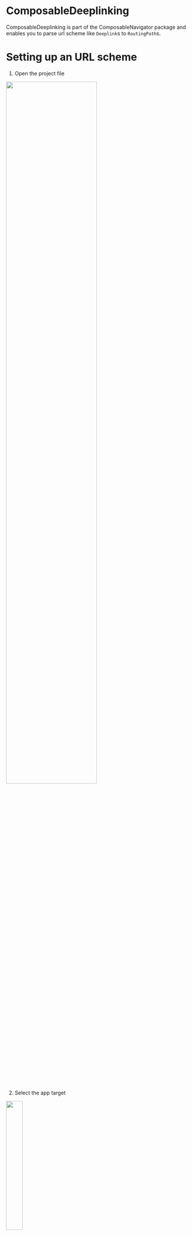 # ComposableDeeplinking
ComposableDeeplinking is part of the ComposableNavigator package and enables you to parse url scheme like `Deeplink`s to `RoutingPath`s. 

# Setting up an URL scheme
1. Open the project file<br/>
<img src="./Resources/Deeplinking/project.png" width="70%"/>

2. Select the app target<br/>
<img src="./Resources/Deeplinking/appTarget.png" width="30%"/>

3. Select the info tab<br/>
<img src="./Resources/Deeplinking/infoTab.png" width="10%"/>

4. Add the url scheme<br/>
<img src="./Resources/Deeplinking/urlscheme.png" width="70%"/>

# AppDelegate / SceneDelegate app life cycle
If your app is using the pre-iOS14 AppDelegate/SceneDelegate life cycle, you will need to override [`scene(_ scene:, willConnectTo session:, options connectionOptions:)`](https://developer.apple.com/documentation/uikit/uiscenedelegate/3197914-scene) and [`scene(_ scene:, openURLContexts contexts:)`](https://developer.apple.com/documentation/uikit/uiscenedelegate/3238059-scene) in order to get url scheme based `Deeplink`s to work.

```swift
class SceneDelegate: UIResponder, UIWindowSceneDelegate {
  private var deeplinkHandler: DeeplinkHandler?

  func scene(
    _ scene: UIScene,
    willConnectTo session: UISceneSession,
    options connectionOptions: UIScene.ConnectionOptions
  ) { 
    // setup your app here
    // ...
    
    self.deeplinkHandler = DeeplinkHandler(
      navigator: navigator,
      parser: .exampleApp
    )

    // If the app performs a cold start from a url scheme deeplink, call openURLContexts to make sure the path is correctly updated
    self.scene(
        scene,
        openURLContexts: connectionOptions.urlContexts
    )
  }

  func scene(
    _ scene: UIScene,
    openURLContexts contexts: Set<UIOpenURLContext>
  ) {
    if let url = contexts.first?.url,
      // the matching parameter needs to match the URL scheme 
      // defined in the application's project file
       let deeplink = Deeplink(url: url, matching: "example") {
       deeplinkHandler?.handle(deeplink: deeplink)
    }
  }
}
```
# SwiftUI app life cycle
An example of how to integrate deeplinks into your SwiftUI application life cycle based application can be found in the [example application](https://github.com/Bahn-X/swift-composable-navigator/tree/main/Example) contained in this repository. Since iOS14, `Scene` objects allow to attach an [`onOpenURL`](https://developer.apple.com/documentation/swiftui/menu/onopenurl(perform:)) closure. Whenever the app gets opened by a url scheme deeplink, the registered perform closure is executed. The closure is also executed for universal links, so keep that in mind.

```swift
import ComposableDeeplinking
import ComposableNavigator
import SwiftUI

@main
struct ExampleApp: App {
  let navigator: Navigator
  let dataSource: Navigator.Datasource
  let deeplinkHandler: DeeplinkHandler

  init() {
    dataSource = Navigator.Datasource(
      root: HomeScreen() 
    )

    navigator = Navigator(dataSource: dataSource)

    deeplinkHander = DeeplinkHandler(
      navigator: navigator,
      parser: DeeplinkParser.exampleApp
    )
  }

  var body: some Scene {
    WindowGroup {
      Root(
        dataSource: dataSource,
        navigator: navigator,
        pathBuilder: // ...
      )
      .onOpenURL(
        perform: { url in
          // the matching parameter needs to match the URL  
          // scheme defined in the application's project file
          if let deeplink = Deeplink(url: url, matching: "example") { 
            deeplinkHandler.handle(deeplink: deeplink)
          }
        }
      )
    }
  }
}
```

# Deeplink parsers
Deeplink parsers parse `RoutingPath`s from `Deeplink`s. `DeeplinkParser`s are wrapper structs around a pure `(Deeplink) -> [AnyScreen]?` function and support composition. If a deeplink parser handles the input `Deeplink`, it returns a `RoutingPath` in the form of an `AnyScreen` array. If the deeplink parser is not responsible for parsing the deeplink, it returns nil.

Typically, applications using `ComposableDeeplinking` define one central `applicationDeeplinkParser`, composing all supported deeplinks. 

```swift
import ComposableDeeplinking

extension DeeplinkParser {
    /// Parses all supported deeplinks in the example app
    ///
    /// Supported deeplinks:
    /// * example://home/settings
    /// * example://detail?id={id}
    static let exampleApp: DeeplinkParser = .anyOf(
        .homeSettings,
        .details
    )
}
```

The `exampleApp` `DeeplinkParser` is composing two deeplink parsers. The `DeeplinkParser`s composed in the `exampleApp` `DeeplinkParser` can be compositions themselves, meaning that you can fully modularize your deeplink parsing, if needed. Use `prepending(path pathToEntrypoint: [AnyScreen], to parser: DeeplinkParser)` to navigate to your module's entrypoint.

Adding support for another deeplink can be achieved by adding a third entry to the .anyOf `DeeplinkParser`. Let's add a `DeeplinkParser` for `detail?id={id}/settings` `Deeplink`s.

```swift
import ComposableDeeplinking

extension DeeplinkParser {
    /// example://detail?id={id}/settings
    static let detailSettings = DeeplinkParser(
        parse: { deeplink in
            guard deeplink.components.count == 2,
                  deeplink.components[0].name == "detail",
                  case let .value(id) = deeplink.components[0].arguments?["id"],
                  deeplink.components[1].name == "settings"
            else {
                return nil
            }

            return [
                HomeScreen().eraseToAnyScreen(),
                DetailScreen(detailID: id).eraseToAnyScreen(),
                SettingsScreen().eraseToAnyScreen()
            ]
        }
    )
}
```

The url scheme representation are not tightly coupled to in-app `RoutingPaths` and only need to contain the information required to build up a valid routing path. This mean, that even if the application's navigation tree changes, your deeplinks can stay the same and we only need to adjust the application's deeplink parsing on the client-side. 

In order to support this newly added `DeeplinkParser`, we need to add it to our `exampleApp` `DeeplinkParser`. And that's it.

```swift
...
extension DeeplinkParser {
    /// Parses all supported deeplinks in the example app
    ///
    /// Supported deeplinks:
    /// * example://home/settings
    /// * example://detail?id={id}
    /// * example://detail?id={id}/settings
    static let exampleApp: DeeplinkParser = .anyOf(
        .homeSettings,
        .details,
        .detailSettings
    )
}
```

# Push notifications & Deeplinks
Deeplinks can also be part of a push notifications payload. We can hook into [`userNotificationCenter(_ center:, didReceive response:, withCompletionHandler completionHandler:)`](https://developer.apple.com/documentation/usernotifications/unusernotificationcenterdelegate/1649501-usernotificationcenter) in [`UNUserNotificationCenterDelegate`](https://developer.apple.com/documentation/usernotifications/unusernotificationcenterdelegate), extract the deeplink url from the userInfo and pass it to our `DeeplinkHandler`, which replaces the routing path with the new routing path, if parsing succeeds.